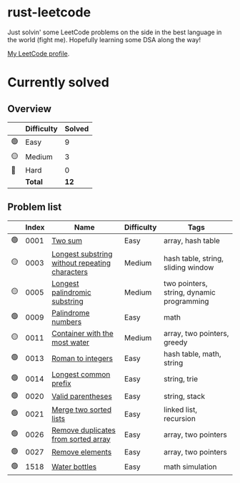 # rust-leetcode

Just solvin' some LeetCode problems on the side in the best language in the world (fight me). Hopefully learning some DSA along the way!

[My LeetCode profile](https://leetcode.com/u/BenZeen/).

# Currently solved

## Overview

|  | Difficulty | Solved |
|--|------------|--------|
|🟢| Easy | 9 |
|🟡| Medium | 3 |
|🔴| Hard | 0 |
|  | **Total** | **12** |

## Problem list

|  | Index | Name | Difficulty | Tags |
|--|-------|------|------------|------|
|🟢| 0001 | [Two sum](https://leetcode.com/problems/two-sum/) | Easy | array, hash table |
|🟡| 0003 | [Longest substring without repeating characters](https://leetcode.com/problems/longest-substring-without-repeating-characters/) | Medium | hash table, string, sliding window |
|🟡| 0005 | [Longest palindromic substring](https://leetcode.com/problems/longest-palindromic-substring/) | Medium | two pointers, string, dynamic programming |
|🟢| 0009 | [Palindrome numbers](https://leetcode.com/problems/palindrome-number/) | Easy | math |
|🟡| 0011 | [Container with the most water](https://leetcode.com/problems/container-with-most-water/description/) | Medium | array, two pointers, greedy |
|🟢| 0013 | [Roman to integers](https://leetcode.com/problems/roman-to-integer/) | Easy | hash table, math, string |
|🟢| 0014 | [Longest common prefix](https://leetcode.com/problems/longest-common-prefix/description/) | Easy | string, trie |
|🟢| 0020 | [Valid parentheses](https://leetcode.com/problems/valid-parentheses/description/) | Easy | string, stack |
|🟢| 0021 | [Merge two sorted lists]() | Easy | linked list, recursion |
|🟢| 0026 | [Remove duplicates from sorted array](https://leetcode.com/problems/merge-two-sorted-lists/description/) | Easy | array, two pointers |
|🟢| 0027 | [Remove elements](https://leetcode.com/problems/remove-element/description/) | Easy | array, two pointers |
|🟢| 1518 | [Water bottles](https://leetcode.com/problems/water-bottles/description/) | Easy | math simulation |
